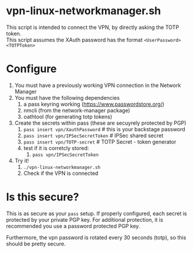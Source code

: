 # vpn-linux-networkmanager.sh

This script is intended to connect the VPN, by directly asking the TOTP token.  
This script assumes the XAuth password has the format `<UserPassword><TOTPToken>`

# Configure

1. You must have a previously working VPN connection in the Network Manager
2. You must have the following dependencies
   1. a pass keyring working (https://www.passwordstore.org/)
   2. nmcli (from the network-manager package)
   3. oathtool (for generating totp tokens)
3. Create the secrets within pass (these are secuyrely protected by PGP)
   1. `pass insert vpn/XauthPassword` # this is your backstage password
   2. `pass insert vpn/IPSecSecretToken` # IPSec shared secret
   3. `pass insert vpn/TOTP-secret` # TOTP Secret - token generator
   4. test if it is corretcly stored:
      1. `pass vpn/IPSecSecretToken`
4. Try it!
   1. `./vpn-linux-networkmanager.sh`
   2. Check if the VPN is connected


# Is this secure?

This is as secure as your `pass` setup.
If properly configured, each secret is protected by your private PGP key.
For additional protection, it is recommended you use a password protected PGP key.

Furthermore, the vpn password is rotated every 30 seconds (totp), so this should be pretty secure.